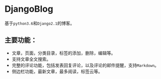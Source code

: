 # DjangoBlog

基于`python3.6`和`Django2.1`的博客。   
## 主要功能：
- 文章，页面，分类目录，标签的添加，删除，编辑等。
- 支持文章全文搜索。
- 完整的评论功能，包括发表回复评论，以及评论的邮件提醒，支持`Markdown`。
- 侧边栏功能，最新文章，最多阅读，标签云等。
